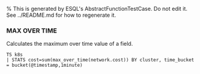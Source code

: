 % This is generated by ESQL's AbstractFunctionTestCase. Do not edit it. See ../README.md for how to regenerate it.

### MAX OVER TIME
Calculates the maximum over time value of a field.

```esql
TS k8s
| STATS cost=sum(max_over_time(network.cost)) BY cluster, time_bucket = bucket(@timestamp,1minute)
```
